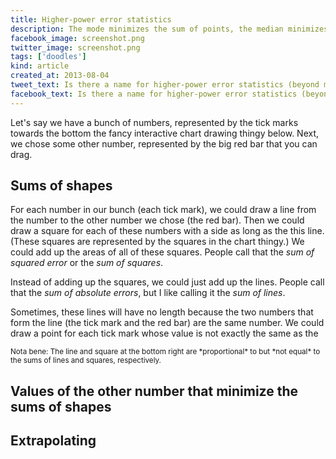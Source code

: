 ```yaml
---
title: Higher-power error statistics
description: The mode minimizes the sum of points, the median minimizes the sum of lines, and the mean minimizes the sum of squares. What about the sum of cubes, and so on?
facebook_image: screenshot.png
twitter_image: screenshot.png
tags: ['doodles']
kind: article
created_at: 2013-08-04
tweet_text: Is there a name for higher-power error statistics (beyond mode, median and mean)?
facebook_text: Is there a name for higher-power error statistics (beyond mode, median and mean)?
---
```

Let's say we have a bunch of numbers, represented by the tick marks towards
the bottom the fancy interactive chart drawing thingy below. Next, we chose
some other number, represented by the big red bar that you can drag.

## Sums of shapes
For each number in our bunch (each tick mark), we could draw a line from the
number to the other number we chose (the red bar). Then we could draw a square
for each of these numbers with a side as long as the this line. (These squares
are represented by the squares in the chart thingy.) We could add up the areas
of all of these squares. People call that the *sum of squared error* or the
*sum of squares*.

Instead of adding up the squares, we could just add up the lines. People call
that the *sum of absolute errors*, but I like calling it the *sum of lines*.

Sometimes, these lines will have no length because the two numbers that form
the line (the tick mark and the red bar) are the same number. We could draw
a point for each tick mark whose value is not exactly the same as the

<div id="viz" style='width: 640px; margin-left: auto; margin-right: auto;'></div>
<small>
  Nota bene: The line and square at the bottom right are *proportional* to but
  *not equal* to the sums of lines and squares, respectively.
</small>
<script src="d3.v3.min.js" charset="utf-8"></script>
<script src="script.js"></script>

## Values of the other number that minimize the sums of shapes

## Extrapolating
